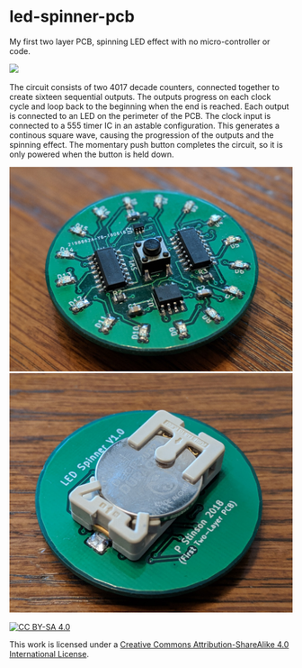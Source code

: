 # led-spinner-pcb
My first two layer PCB, spinning LED effect with no micro-controller or code.

![](images/led_spinner.gif)

The circuit consists of two 4017 decade counters, connected together to create sixteen sequential outputs. The outputs progress on each clock cycle and loop back to the beginning when the end is reached. Each output is connected to an LED on the perimeter of the PCB. The clock input is connected to a 555 timer IC in an astable configuration. This generates a continous square wave, causing the progression of the outputs and the spinning effect. The momentary push button completes the circuit, so it is only powered when the button is held down.

![](images/led_spinner_front.jpg)
![](images/led_spinner_back.jpg)

[![CC BY-SA 4.0][cc-by-sa-image]][cc-by-sa]

[cc-by-sa]: http://creativecommons.org/licenses/by-sa/4.0/
[cc-by-sa-image]: https://licensebuttons.net/l/by-sa/4.0/88x31.png
[cc-by-sa-shield]: https://img.shields.io/badge/License-CC%20BY--SA%204.0-lightgrey.svg

This work is licensed under a [Creative Commons Attribution-ShareAlike 4.0 International License][cc-by-sa].

